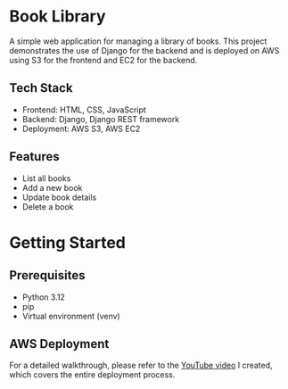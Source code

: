 # Book Library
A simple web application for managing a library of books. This project demonstrates the use of Django for the backend and is deployed on AWS using S3 for the frontend and EC2 for the backend.

## Tech Stack
- Frontend: HTML, CSS, JavaScript
- Backend: Django, Django REST framework
- Deployment: AWS S3, AWS EC2

## Features
- List all books
- Add a new book
- Update book details
- Delete a book

# Getting Started
## Prerequisites
- Python 3.12
- pip
- Virtual environment (venv)

## AWS Deployment
For a detailed walkthrough, please refer to the [YouTube video](https://youtu.be/800UdEBltGw?si=pXAgJoWt6Cyb5R7A) I created, which covers the entire deployment process.
